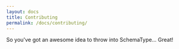 ```yaml
---
layout: docs
title: Contributing
permalink: /docs/contributing/
---
```


So you've got an awesome idea to throw into SchemaType... Great!
